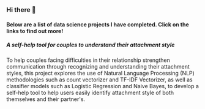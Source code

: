 ### Hi there 👋

#### Below are a list of data science projects I have completed. Click on the links to find out more! 

##### A self-help tool for couples to understand their attachment style
To help couples facing difficulties in their relationship strengthen communication through recognizing and understanding their attachment styles, this project explores the use of Natural Language Processing (NLP) methodologies such as count vectorizer and TF-IDF Vectorizer, as well as classifier models such as Logistic Regression and Naive Bayes, to develop a self-help tool to help users easily identify attachment style of both themselves and their partner's. 
